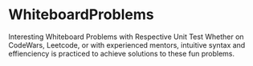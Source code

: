 # WhiteboardProblems
Interesting Whiteboard Problems with Respective Unit Test
Whether on CodeWars, Leetcode, or with experienced mentors, intuitive syntax and effienciency is practiced 
to achieve solutions to these fun problems.
